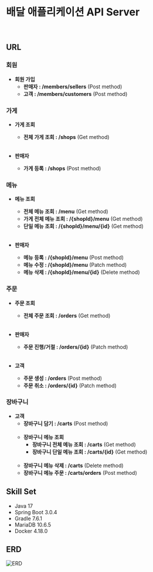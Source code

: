 # 배달 애플리케이션 API Server
<br>

## URL

### 회원

- **회원 가입**
  - **판매자 : /members/sellers** (Post method)
  - **고객 : /members/customers** (Post method)

### 가게

- **가게 조회**
  - **전체 가게 조회 : /shops** (Get method)
  <br><br>
  
- **판매자**
  - **가게 등록 : /shops** (Post method)

### 메뉴

- **메뉴 조회**
  - **전체 메뉴 조회 : /menu** (Get method)
  - **가게 전체 메뉴 조회 : /{shopId}/menu** (Get method)
  - **단일 메뉴 조회 : /{shopId}/menu/{id}** (Get method)
    <br><br>

- **판매자**
  - **메뉴 등록 : /{shopId}/menu** (Post method)
  - **메뉴 수정 : /{shopId}/menu** (Patch method)
  - **메뉴 삭제 : /{shopId}/menu/{id}** (Delete method)

### 주문

- **주문 조회**
  - **전체 주문 조회 : /orders** (Get method)
    <br><br>

- **판매자**
  - **주문 진행/거절 : /orders/{id}** (Patch method)
    <br><br>

- **고객**
  - **주문 생성 : /orders** (Post method)
  - **주문 취소 : /orders/{id}** (Patch method)

### 장바구니

- **고객**
  - **장바구니 담기 : /carts** (Post method)
  <br><br>
  - **장바구니 메뉴 조회**
    - **장바구니 전체 메뉴 조회 : /carts** (Get method)
    - **장바구니 단일 메뉴 조회 : /carts/{id}** (Get method)
    <br><br>
  - **장바구니 메뉴 삭제 : /carts** (Delete method)
  - **장바구니 메뉴 주문 : /carts/orders** (Post method)

## Skill Set

- Java 17
- Spring Boot 3.0.4
- Gradle 7.6.1
- MariaDB 10.6.5
- Docker 4.18.0
  <br>

## ERD

![ERD](https://github.com/hellmir/delivery/assets/128391669/dacdca7c-36d5-406d-bb57-3f6c5b7ad598)


